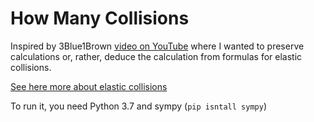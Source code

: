 # How Many Collisions
Inspired by 3Blue1Brown [video on YouTube](https://www.youtube.com/watch?v=HEfHFsfGXjs) 
where I wanted to preserve calculations or, rather, deduce the calculation from formulas for elastic collisions.

[See here more about elastic collisions](https://www.khanacademy.org/science/physics/linear-momentum/elastic-and-inelastic-collisions/v/deriving-the-shortcut-to-solve-elastic-collision-problems)

To run it, you need Python 3.7 and sympy (`pip isntall sympy`)
